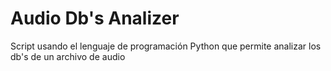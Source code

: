 # Audio Db's Analizer
Script usando el lenguaje de programación Python que permite analizar los db's de un archivo de audio
